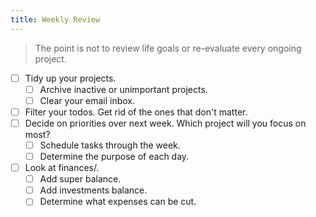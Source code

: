 ```yaml
---
title: Weekly Review
---
```


> The point is not to review life goals or re-evaluate every ongoing project. 

- [ ] Tidy up your projects.
    - [ ] Archive inactive or unimportant projects.
    - [ ] Clear your email inbox.
- [ ] Filter your todos. Get rid of the ones that don't matter.
- [ ] Decide on priorities over next week. Which project will you focus on most?
    - [ ] Schedule tasks through the week.
    - [ ] Determine the purpose of each day.
- [ ] Look at finances/. 
    - [ ] Add super balance.
    - [ ] Add investments balance.
    - [ ] Determine what expenses can be cut.

